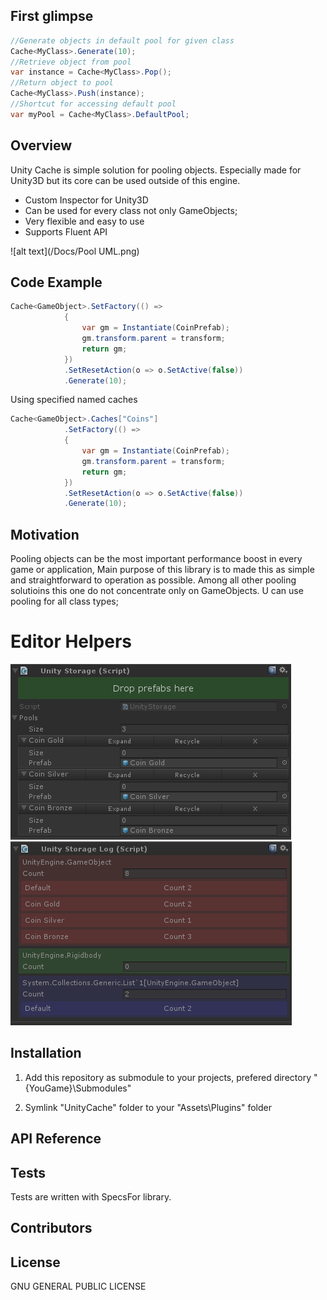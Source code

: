 ## First glimpse

```csharp
//Generate objects in default pool for given class
Cache<MyClass>.Generate(10);
//Retrieve object from pool
var instance = Cache<MyClass>.Pop();
//Return object to pool
Cache<MyClass>.Push(instance);
//Shortcut for accessing default pool
var myPool = Cache<MyClass>.DefaultPool;
```
## Overview
  Unity Cache is simple solution for pooling objects. Especially made for Unity3D but its core can be used outside of this engine.
  * Custom Inspector for Unity3D
  * Can be used for every class not only GameObjects;
  * Very flexible and easy to use
  * Supports Fluent API


![alt text](/Docs/Pool UML.png)
## Code Example

```csharp
Cache<GameObject>.SetFactory(() =>
            {
                var gm = Instantiate(CoinPrefab);
                gm.transform.parent = transform;
                return gm;
            })
            .SetResetAction(o => o.SetActive(false))
            .Generate(10);
```
Using specified named caches
```csharp
Cache<GameObject>.Caches["Coins"]
            .SetFactory(() =>
            {
                var gm = Instantiate(CoinPrefab);
                gm.transform.parent = transform;
                return gm;
            })
            .SetResetAction(o => o.SetActive(false))
            .Generate(10);
```
## Motivation

Pooling objects can be the most important performance boost in every game or application,
Main purpose of this library is to made this as simple and straightforward to operation as possible.
Among all other pooling solutioins this one do not concentrate only on GameObjects. U can use pooling for all class types;

# Editor Helpers

![alt text](/Docs/UnityStorage.png)
![alt text](/Docs/UnityStorageLog.png)
## Installation

1) Add this repository as submodule to your projects, prefered directory "{YouGame}\Submodules\"

2) Symlink "UnityCache" folder to your "Assets\Plugins\" folder
## API Reference

## Tests

Tests are written with SpecsFor library.

## Contributors



## License
GNU GENERAL PUBLIC LICENSE
